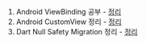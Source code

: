 1. Android ViewBinding 공부 - [정리](https://github.com/beomjo/android-study/blob/main/summary/viewbinding/summary.md)
2. Android CustomView 정리 - [정리](https://github.com/beomjo/android-study/blob/main/summary/customview/summary.md)
3. Dart Null Safety Migration 정리 - [정리](https://beomseok95.tistory.com/363)